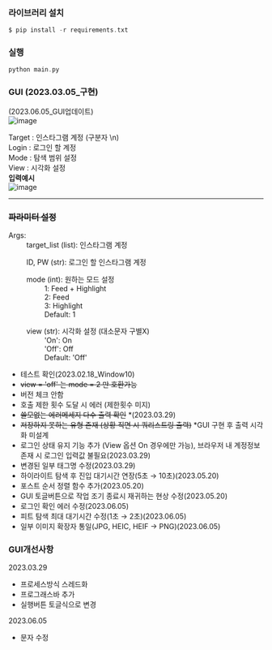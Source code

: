 ### 라이브러리 설치
```c
$ pip install -r requirements.txt
```

### 실행
```c
python main.py
```
### GUI (2023.03.05_구현)
(2023.06.05_GUI업데이트)  
![image](https://github.com/HHYUNHH/instagram/assets/112064615/af4e1b55-7939-4086-b875-d818f8d4578d)

Target : 인스타그램 계정 (구분자 \n)  
Login : 로그인 할 계정  
Mode : 탐색 범위 설정  
View : 시각화 설정  
**입력예시**  
![image](https://github.com/HHYUNHH/instagram/assets/112064615/bc8f5c54-bea6-45fa-a4dd-82a261c1a089)

---
### ~~파라미터 설정~~  
Args:  
&nbsp;&nbsp;&nbsp;&nbsp;&nbsp;&nbsp;&nbsp;&nbsp;
target_list (list): 인스타그램 계정  

&nbsp;&nbsp;&nbsp;&nbsp;&nbsp;&nbsp;&nbsp;&nbsp;
ID, PW (str): 로그인 할 인스타그램 계정  

&nbsp;&nbsp;&nbsp;&nbsp;&nbsp;&nbsp;&nbsp;&nbsp;
mode (int): 원하는 모드 설정  
&nbsp;&nbsp;&nbsp;&nbsp;&nbsp;&nbsp;&nbsp;&nbsp;
&nbsp;&nbsp;&nbsp;&nbsp;&nbsp;&nbsp;&nbsp;&nbsp;
1: Feed + Highlight  
&nbsp;&nbsp;&nbsp;&nbsp;&nbsp;&nbsp;&nbsp;&nbsp;
&nbsp;&nbsp;&nbsp;&nbsp;&nbsp;&nbsp;&nbsp;&nbsp;
2: Feed  
&nbsp;&nbsp;&nbsp;&nbsp;&nbsp;&nbsp;&nbsp;&nbsp;
&nbsp;&nbsp;&nbsp;&nbsp;&nbsp;&nbsp;&nbsp;&nbsp;
3: Highlight  
&nbsp;&nbsp;&nbsp;&nbsp;&nbsp;&nbsp;&nbsp;&nbsp;
&nbsp;&nbsp;&nbsp;&nbsp;&nbsp;&nbsp;&nbsp;&nbsp;
Default: 1  

&nbsp;&nbsp;&nbsp;&nbsp;&nbsp;&nbsp;&nbsp;&nbsp;
view (str): 시각화 설정 (대소문자 구별X)  
&nbsp;&nbsp;&nbsp;&nbsp;&nbsp;&nbsp;&nbsp;&nbsp;
&nbsp;&nbsp;&nbsp;&nbsp;&nbsp;&nbsp;&nbsp;&nbsp;
'On': On  
&nbsp;&nbsp;&nbsp;&nbsp;&nbsp;&nbsp;&nbsp;&nbsp;
&nbsp;&nbsp;&nbsp;&nbsp;&nbsp;&nbsp;&nbsp;&nbsp;
'Off': Off  
&nbsp;&nbsp;&nbsp;&nbsp;&nbsp;&nbsp;&nbsp;&nbsp;
&nbsp;&nbsp;&nbsp;&nbsp;&nbsp;&nbsp;&nbsp;&nbsp;
Default: 'Off'  

+ 테스트 확인(2023.02.18_Window10)
+ ~~view = 'off' 는 mode = 2 만 호환가능~~
+ 버전 체크 안함
+ 호출 제한 횟수 도달 시 에러 (제한횟수 미지)
+ ~~쓸모없는 에러메세지 다수 출력 확인~~ *(2023.03.29)
+ ~~저장하지 못하는 유형 존재 (상황 직면 시 쿼리스트링 출력)~~ *GUI 구현 후 출력 시각화 미설계
+ 로그인 상태 유지 기능 추가 (View 옵션 On 경우에만 가능), 브라우저 내 계정정보 존재 시 로그인 입력값 불필요(2023.03.29)
+ 변경된 일부 태그명 수정(2023.03.29)
+ 하이라이트 탐색 후 진입 대기시간 연장(5초 → 10초)(2023.05.20)
+ 포스트 순서 정렬 함수 추가(2023.05.20)
+ GUI 토글버튼으로 작업 조기 종료시 재귀하는 현상 수정(2023.05.20)
+ 로그인 확인 에러 수정(2023.06.05)
+ 피트 탐색 최대 대기시간 수정(1초 → 2초)(2023.06.05)
+ 일부 이미지 확장자 통일(JPG, HEIC, HEIF → PNG)(2023.06.05)

### GUI개선사항
2023.03.29
+ 프로세스방식 스레드화
+ 프로그래스바 추가
+ 실행버튼 토글식으로 변경

2023.06.05
+ 문자 수정
